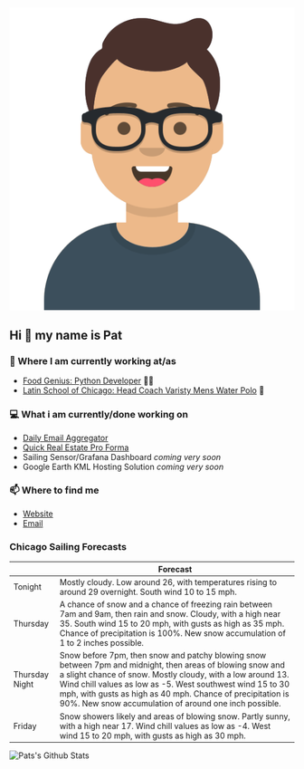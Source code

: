 [![Social banner for p-j-falconer](https://raw.githubusercontent.com/P-J-FALCONER/P-J-FALCONER/master/assets/avataaars.svg)](https://patfalconer.com/)
## Hi :wave: my name is Pat

### 💼 Where I am currently working at/as
- [Food Genius: Python Developer](https://getfoodgenius.com/) 🍔🐍
- [Latin School of Chicago: Head Coach Varisty Mens Water Polo](https://www.latinschool.org/) 🤽


### 💻 What i am currently/done working on
 - [Daily Email Aggregator](https://github.com/P-J-FALCONER/dott_daily_mail)
 - [Quick Real Estate Pro Forma](https://github.com/P-J-FALCONER/henry)
 - Sailing Sensor/Grafana Dashboard *coming very soon*
 - Google Earth KML Hosting Solution *coming very soon*

### 📫 Where to find me
 - [Website](https://patfalconer.com/)
 - [Email](mailto:patrick.j.falconer@gmail.com)


### Chicago Sailing Forecasts
|   | Forecast  |
|---|---|
| Tonight | Mostly cloudy. Low around 26, with temperatures rising to around 29 overnight. South wind 10 to 15 mph. |
| Thursday | A chance of snow and a chance of freezing rain between 7am and 9am, then rain and snow. Cloudy, with a high near 35. South wind 15 to 20 mph, with gusts as high as 35 mph. Chance of precipitation is 100%. New snow accumulation of 1 to 2 inches possible. |
| Thursday Night | Snow before 7pm, then snow and patchy blowing snow between 7pm and midnight, then areas of blowing snow and a slight chance of snow. Mostly cloudy, with a low around 13. Wind chill values as low as -5. West southwest wind 15 to 30 mph, with gusts as high as 40 mph. Chance of precipitation is 90%. New snow accumulation of around one inch possible. |
| Friday | Snow showers likely and areas of blowing snow. Partly sunny, with a high near 17. Wind chill values as low as -4. West wind 15 to 20 mph, with gusts as high as 30 mph. |

![Pats's Github Stats](https://github-readme-stats.vercel.app/api?username=p-j-falconer&show_icons=true&theme=radical)
